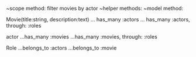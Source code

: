 ~scope method:  filter movies by actor
~helper methods:
~model method:

Movie(title:string, description:text)
... has_many :actors
... has_many :actors, through: :roles

actor
...has_many :movies
...has_many :movies, through: :roles

Role
...belongs_to :actors
...belongs_to :movie
